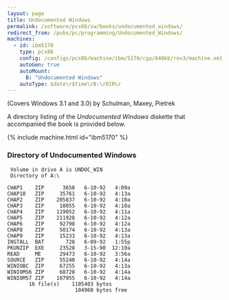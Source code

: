 ```yaml
---
layout: page
title: Undocumented Windows
permalink: /software/pcx86/sw/books/undocumented_windows/
redirect_from: /pubs/pc/programming/Undocumented_Windows/
machines:
  - id: ibm5170
    type: pcx86
    config: /configs/pcx86/machine/ibm/5170/cga/640kb/rev3/machine.xml
    autoGen: true
    autoMount:
      B: "Undocumented Windows"
    autoType: $date\r$time\rB:\rDIR\r
---
```


(Covers Windows 3.1 and 3.0) by Schulman, Maxey, Pietrek

A directory listing of the *Undocumented Windows* diskette that accompanied the book is provided below.

{% include machine.html id="ibm5170" %}

### Directory of Undocumented Windows

     Volume in drive A is UNDOC_WIN
     Directory of A:\

    CHAP1    ZIP      3658   6-10-92   4:09a
    CHAP10   ZIP     35761   6-10-92   4:13a
    CHAP2    ZIP    205837   6-10-92   4:10a
    CHAP3    ZIP     18055   6-10-92   4:10a
    CHAP4    ZIP    119052   6-10-92   4:11a
    CHAP5    ZIP    211928   6-10-92   4:12a
    CHAP6    ZIP     92798   6-10-92   4:12a
    CHAP8    ZIP     50174   6-10-92   4:13a
    CHAP9    ZIP     15233   6-10-92   4:13a
    INSTALL  BAT       728   6-09-92   1:55p
    PKUNZIP  EXE     23528   3-15-90  12:10a
    READ     ME      29473   6-10-92   3:56a
    SOURCE   ZIP     55240   6-10-92   4:14a
    WINIOBC  ZIP     67255   6-10-92   4:13a
    WINIOMS6 ZIP     68728   6-10-92   4:14a
    WINIOMS7 ZIP    107955   6-10-92   4:14a
           16 file(s)    1105403 bytes
                          104960 bytes free
